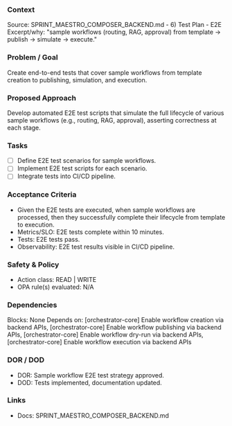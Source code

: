 ### Context
Source: SPRINT_MAESTRO_COMPOSER_BACKEND.md - 6) Test Plan - E2E
Excerpt/why: "sample workflows (routing, RAG, approval) from template → publish → simulate → execute."

### Problem / Goal
Create end-to-end tests that cover sample workflows from template creation to publishing, simulation, and execution.

### Proposed Approach
Develop automated E2E test scripts that simulate the full lifecycle of various sample workflows (e.g., routing, RAG, approval), asserting correctness at each stage.

### Tasks
- [ ] Define E2E test scenarios for sample workflows.
- [ ] Implement E2E test scripts for each scenario.
- [ ] Integrate tests into CI/CD pipeline.

### Acceptance Criteria
- Given the E2E tests are executed, when sample workflows are processed, then they successfully complete their lifecycle from template to execution.
- Metrics/SLO: E2E tests complete within 10 minutes.
- Tests: E2E tests pass.
- Observability: E2E test results visible in CI/CD pipeline.

### Safety & Policy
- Action class: READ | WRITE
- OPA rule(s) evaluated: N/A

### Dependencies
Blocks: None
Depends on: [orchestrator-core] Enable workflow creation via backend APIs, [orchestrator-core] Enable workflow publishing via backend APIs, [orchestrator-core] Enable workflow dry-run via backend APIs, [orchestrator-core] Enable workflow execution via backend APIs

### DOR / DOD
- DOR: Sample workflow E2E test strategy approved.
- DOD: Tests implemented, documentation updated.

### Links
- Docs: SPRINT_MAESTRO_COMPOSER_BACKEND.md
